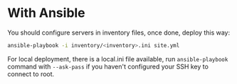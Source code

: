 # With Ansible

You should configure servers in inventory files, once done, deploy this way:
```sh
ansible-playbook -i inventory/<inventory>.ini site.yml
```

For local deployment, there is a local.ini file available, run `ansible-playbook` command with `--ask-pass` if you haven't configured your SSH key to connect to root.
